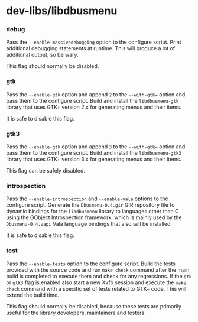 # dev-libs/libdbusmenu

### debug
Pass the `--enable-massivedebugging` option to the configure script. Print additional debugging statements at runtime. This will produce a lot of additional output, so be wary.

This flag should normally be disabled.

### gtk
Pass the `--enable-gtk` option and append `2` to the `--with-gtk=` option and pass them to the configure script. Build and install the `libdbusmenu-gtk` library that uses GTK+ version 2.x for generating menus and their items.

It is safe to disable this flag.

### gtk3
Pass the `--enable-gtk` option and append `3` to the `--with-gtk=` option and pass them to the configure script. Build and install the `libdbusmenu-gtk3` library that uses GTK+ version 3.x for generating menus and their items.

This flag can be safely disabled.

### introspection
Pass the `--enable-introspection` and `--enable-vala` options to the configure script. Generate the `Dbusmenu-0.4.gir` GIR repository file to  dynamic bindings for the `libdbusmenu` library to languages other than C using the GObject Introspection framework, which is mainly used by the  `Dbusmenu-0.4.vapi` Vala language bindings that also will be installed.

It is safe to disable this flag.

### test
Pass the `--enable-tests` option to the configure script. Build the tests provided with the source code and run `make check` command after the main build is completed to execute them and check for any regressions. If the `gtk` or `gtk3` flag is enabled also start a new Xvfb session and execute the `make check` command with a specific set of tests related to GTK+ code. This will extend the build time.

This flag should normally be disabled, because these tests are primarily useful for the library developers, maintainers and testers.

